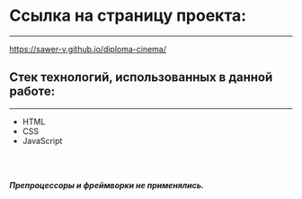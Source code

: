 # Ссылка на страницу проекта:
---
https://sawer-v.github.io/diploma-cinema/

## Стек технологий, использованных в данной работе:
---

* HTML
* CSS
* JavaScript

<br>
<br>

_**Препроцессоры и фреймворки не применялись.**_ 